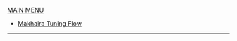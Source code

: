 [MAIN MENU](/README.md)

- [Makhaira Tuning Flow](https://github.com/Makhaira/Tuning/blob/main/flow.md)
----------------------------------------------------------------------------------------------------
